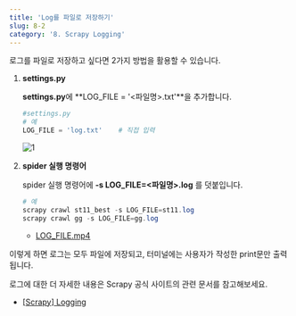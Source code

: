 ```yaml
---
title: 'Log를 파일로 저장하기'
slug: 8-2
category: '8. Scrapy Logging'
---
```


로그를 파일로 저장하고 싶다면 2가지 방법을 활용할 수 있습니다.

1. **settings.py**
   
    **settings.py**에 **LOG_FILE = '<파일명>.txt'**을 추가합니다.
    
    ```python
    #settings.py
    # 예
    LOG_FILE = 'log.txt'    # 직접 입력
    ```
    
    ![1](./scrapy/8-2/0.png)
    
   
2. **spider 실행 명령어**

    spider 실행 명령어에 **-s LOG_FILE=<파일명>.log** 를 덧붙입니다.

    ```powershell
    # 예
    scrapy crawl st11_best -s LOG_FILE=st11.log
    scrapy crawl gg -s LOG_FILE=gg.log
    ```

    - [LOG_FILE.mp4](https://s3.us-west-2.amazonaws.com/secure.notion-static.com/8b833005-5d9e-431d-9ef4-a8d418dbd3fb/LOG_FILE.mp4?X-Amz-Algorithm=AWS4-HMAC-SHA256&X-Amz-Content-Sha256=UNSIGNED-PAYLOAD&X-Amz-Credential=AKIAT73L2G45EIPT3X45%2F20220304%2Fus-west-2%2Fs3%2Faws4_request&X-Amz-Date=20220304T181907Z&X-Amz-Expires=86400&X-Amz-Signature=eb128d95c936872720a1b4c41d75344f27be494b3189eb8860e9871a639c1290&X-Amz-SignedHeaders=host&x-id=GetObject) 

이렇게 하면 로그는 모두 파일에 저장되고, 터미널에는 사용자가 작성한 print문만 출력됩니다.


로그에 대한 더 자세한 내용은 Scrapy 공식 사이트의 관련 문서를 참고해보세요.

- [[Scrapy] Logging](https://docs.scrapy.org/en/latest/topics/logging.html)

